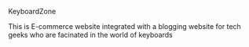 KeyboardZone

This is E-commerce website integrated with a blogging website for tech geeks who are facinated in the world of keyboards
